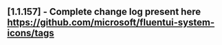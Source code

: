 ## [1.1.157] - Complete change log present here https://github.com/microsoft/fluentui-system-icons/tags